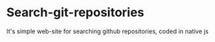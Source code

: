 # Search-git-repositories
It's simple web-site for searching github repositories, coded in native js
